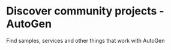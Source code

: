 # Discover community projects - AutoGen

Find samples, services and other things that work with AutoGen
